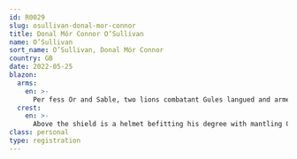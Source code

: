 ```yaml
---
id: R0029
slug: osullivan-donal-mor-connor
title: Donal Mór Connor O’Sullivan
name: O’Sullivan
sort_name: O’Sullivan, Donal Mór Connor
country: GB
date: 2022-05-25
blazon:
  arms:
    en: >-
      Per fess Or and Sable, two lions combatant Gules langued and armed of the Same between which entwined around the blade of a sword Argent with crosspiece Or held in pale by a hand of the Third a serpent Vert, in base a stag trippant of the First similarly attired and above all charged at centre chief point with a crescent of the Second as a mark of Cadence.
  crest:
    en: >-
      Above the shield is a helmet befitting his degree with mantling Gules doubled Or, above which is set for a crest a robin volant proper its wings inverted holding in its beak a branch of oak slipped proper leaved Vert fructed of two acorns proper.
class: personal
type: registration
---
```

